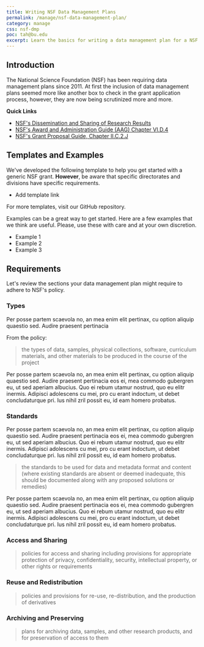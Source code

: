 ```yaml
---
title: Writing NSF Data Management Plans
permalink: /manage/nsf-data-management-plan/
category: manage
css: nsf-dmp
poc: tah@bu.edu
excerpt: Learn the basics for writing a data management plan for a NSF grant application.
---
```


## Introduction 

The National Science Foundation (NSF) has been requiring data management plans since 2011. At first the inclusion of data management plans seemed more like another box to check in the grant application process, however, they are now being scrutinized more and more. 

**Quick Links** 

+ <a href="http://www.nsf.gov/bfa/dias/policy/dmp.jsp" title="NSF's Dissemination and Sharing of Research Results Guidance">NSF's Dissemination and Sharing of Research Results</a> 
+ <a href="http://www.nsf.gov/pubs/policydocs/pappguide/nsf15001/aag_6.jsp#VID4" title="NSF's Award and Administration Guide (AAG) Chapter VI.D.4">NSF's Award and Administration Guide (AAG) Chapter VI.D.4</a> 
+  <a href="http://www.nsf.gov/pubs/policydocs/pappguide/nsf15001/gpg_2.jsp#dmp" title="NSF's Grant Proposal Guide, Chapter II.C.2.J">NSF's Grant Proposal Guide, Chapter II.C.2.J</a> 

## Templates and Examples 

We've developed the following template to help you get started with a generic NSF grant. **However**, be aware that specific directorates and divisions have specific requirements.  

+ Add template link

For more templates, visit our GitHub repository.

Examples can be a great way to get started. Here are a few examples that we think are useful. Please, use these with care and at your own discretion. 

+ Example 1
+ Example 2
+ Example 3 

## Requirements 

Let's review the sections your data management plan might require to adhere to NSF's policy.

### Types 

Per posse partem scaevola no, an mea enim elit pertinax, cu option aliquip quaestio sed. Audire praesent pertinacia 

From the policy:

> the types of data, samples, physical collections, software, curriculum materials, and other materials to be produced in the course of the project

Per posse partem scaevola no, an mea enim elit pertinax, cu option aliquip quaestio sed. Audire praesent pertinacia eos ei, mea commodo gubergren eu, ut sed aperiam albucius. Quo ei rebum utamur nostrud, quo eu elitr inermis. Adipisci adolescens cu mei, pro cu erant indoctum, ut debet concludaturque pri. Ius nihil zril possit eu, id eam homero probatus.


### Standards 

Per posse partem scaevola no, an mea enim elit pertinax, cu option aliquip quaestio sed. Audire praesent pertinacia eos ei, mea commodo gubergren eu, ut sed aperiam albucius. Quo ei rebum utamur nostrud, quo eu elitr inermis. Adipisci adolescens cu mei, pro cu erant indoctum, ut debet concludaturque pri. Ius nihil zril possit eu, id eam homero probatus.


> the standards to be used for data and metadata format and content (where existing standards are absent or deemed inadequate, this should be documented along with any proposed solutions or remedies)

Per posse partem scaevola no, an mea enim elit pertinax, cu option aliquip quaestio sed. Audire praesent pertinacia eos ei, mea commodo gubergren eu, ut sed aperiam albucius. Quo ei rebum utamur nostrud, quo eu elitr inermis. Adipisci adolescens cu mei, pro cu erant indoctum, ut debet concludaturque pri. Ius nihil zril possit eu, id eam homero probatus.

### Access and Sharing

> policies for access and sharing including provisions for appropriate protection of privacy, confidentiality, security, intellectual property, or other rights or requirements

### Reuse and Redistribution  

> policies and provisions for re-use, re-distribution, and the production of derivatives

### Archiving and Preserving 

> plans for archiving data, samples, and other research products, and for preservation of access to them

